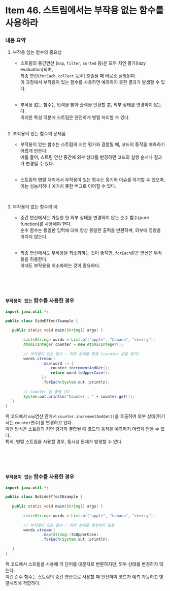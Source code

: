 # Item 46. 스트림에서는 부작용 없는 함수를 사용하라

### 내용 요약 <br>
1. 부작용 없는 함수의 중요성
    - 스트림의 중간연산 (`map`, `filter`, `sorted` 등)은 모두 지연 평가(lazy evaluation)되며, <br>
      최종 연산(`forEach`, `collect` 등)이 호출될 때 비로소 실행된다. <br>
      이 과정에서 부작용이 있는 함수를 사용하면 예측하지 못한 결과가 발생할 수 있다. <br><br>

    - 부작용 없는 함수는 입력을 받아 출력을 반환할 뿐, 외부 상태를 변경하지 않는다. <br>
      이러한 특성 덕분에 스트림은 안전하게 병렬 처리할 수 있다. <br><br>


2. 부작용이 있는 함수의 문제점
   - 부작용이 있는 함수는 스트림의 지연 평가와 결합될 때, 코드의 동작을 예측하기 어렵게 만든다. <br>
     예를 들어, 스트림 연산 중간에 외부 상태를 변경하면 코드의 실행 순서나 결과가 변경될 수 있다. <br><br>
   
   - 스트림의 병렬 처리에서 부작용이 있는 함수는 동기화 이슈를 야기할 수 있으며, 이는 성능저하나 예기치 못한 버그로 이어질 수 있다. <br>

<br>


3. 부작용이 없는 함수의 예
   - 중간 연산에서는 가능한 한 외부 상태를 변경하지 않는 순수 함수(pure function)를 사용해야 한다. <br>
     순수 함수는 동일한 입력에 대해 항상 동일한 출력을 반환하며, 외부에 영향을 미치지 않는다. <br><br>
   
   - 최종 연산에서도 부작용을 최소화하는 것이 좋지만, `forEach`같은 연산은 부작용을 허용한다. <br>
     이때도 부작용을 최소화하는 것이 중요하다. <br><br>

<br><br>

### `부작용이 있는` 함수를 사용한 경우
```java
import java.util.*;

public class SideEffectExample {
    
   public static void main(String[] args) {
       
        List<String> words = List.of("apple", "banana", "cherry");
        AtomicInteger counter = new AtomicInteger();
        
        // 부작용이 있는 함수 : 외부 상태를 변경 (counter 값을 증가)
        words.stream()
                .map(word -> {
                    counter.incrementAndGet();
                    return word.toUpperCase();
                })
                .forEach(System.out::println);
        
        // Counter 값 출력 (3)
        System.out.println("Counter : " + counter.get());
   }
}
```
위 코드에서 `map`연산 안에서 `counter.incrementAndGet()`을 호출하여 외부 상태(여기서는 `counter`변수)를 변경하고 있다. <br>
이런 방식은 스트림의 지연 평가와 결합될 때 코드의 동작을 예측하지 어렵게 만들 수 있다. <br>
특히, 병렬 스트림을 사용할 경우, 동시성 문제가 발생할 수 있다. <br><br>

<br><br>


### `부작용이 없는` 함수를 사용한 경우
```java
import java.util.*;

public class NoSideEffectExample {
    
   public static void main(String[] args) {
       
        List<String> words = List.of("apple", "banana", "cherry");
        
        // 부작용이 있는 함수 : 외부 상태를 변경하지 않음
        words.stream()
                .map(String::toUpperCase)
                .forEach(System.out::println);
        
   }
}
```
위 코드에서 스트림을 사용해 각 단어를 대문자로 변환하지만, 외부 상태를 변경하지 않는다. <br>
이런 순수 함수는 스트림의 중간 연산으로 사용할 때 안전하며 코드가 예측 가능하고 병렬처리에 적합하다. <br><br>

<br><br>
